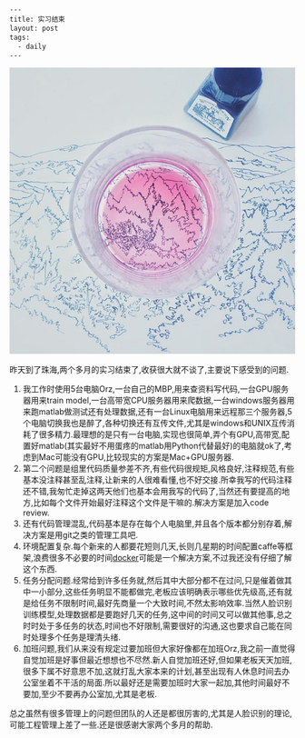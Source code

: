 ``` 
---
title: 实习结束 
layout: post
tags:
  - daily
---
```

![](/media/files/2015/09/01.jpg)

昨天到了珠海,两个多月的实习结束了,收获很大就不谈了,主要说下感受到的问题.

1. 我工作时使用5台电脑Orz,一台自己的MBP,用来查资料写代码,一台GPU服务器用来train model,一台高带宽CPU服务器用来爬数据,一台windows服务器用来跑matlab做测试还有处理数据,还有一台Linux电脑用来远程那三个服务器,5个电脑切换我也是醉了,各种切换还有互传文件,尤其是windows和UNIX互传消耗了很多精力.最理想的是只有一台电脑,实现也很简单,弄个有GPU,高带宽,配置好matlab(其实最好不用蛋疼的matlab用Python代替最好)的电脑就ok了,考虑到Mac可能没有GPU,比较现实的方案是Mac+GPU服务器.
2. 第二个问题是组里代码质量参差不齐,有些代码很规矩,风格良好,注释规范,有些基本没注释甚至乱注释,让新来的人很难看懂,也不好交接.所幸我写的代码注释还不错,我匆忙走掉这两天他们也基本会用我写的代码了,当然还有要提高的地方,比如每个文件开始最好注释这个文件是干嘛的.解决方案是加入code review.
3. 还有代码管理混乱,代码基本是存在每个人电脑里,并且各个版本都分别存着,解决方案是用git之类的管理工具吧.
4. 环境配置复杂.每个新来的人都要花短则几天,长则几星期的时间配置caffe等框架,浪费很多不必要的时间[docker](https://www.docker.com/)可能是一个解决方案,不过我还没有仔细了解这个东西.
5. 任务分配问题.经常给到许多任务就,然后其中大部分都不在过问,只是催着做其中一小部分,这些任务明显不能都做完,老板应该明确表示哪些优先级高,还有就是给任务不限制时间,最好先商量一个大致时间,不然太影响效率.当然人脸识别训练模型,处理数据都是要跑好几天的任务,这中间的时间又可以做其他事,总之时时处于多任务的状态,时间也不好限制,需要很好的沟通,这也要求自己能在同时处理多个任务是理清头绪.
6. 加班问题,我们从来没有规定过要加班但大家好像都在加班Orz,我之前一直觉得自觉加班是好事但最近想想也不尽然.新人自觉加班还好,但如果老板天天加班,很多下属不好意思不加,这就打乱大家本来的计划,甚至出现有人休息时间去办公室坐着不干活的局面.所以最好还是需要加班时大家一起加,其他时间最好不要加,至少不要再办公室加,尤其是老板.

总之虽然有很多管理上的问题但团队的人还是都很厉害的,尤其是人脸识别的理论,可能工程管理上差了一些.还是很感谢大家两个多月的帮助.

